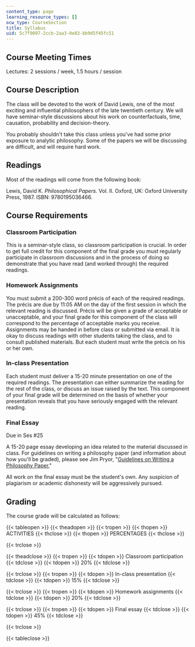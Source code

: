 ```yaml
---
content_type: page
learning_resource_types: []
ocw_type: CourseSection
title: Syllabus
uid: 5c7f9097-2ccb-2aa3-0e83-bb9d5f45fc51
---
```


Course Meeting Times
--------------------

Lectures: 2 sessions / week, 1.5 hours / session

Course Description
------------------

The class will be devoted to the work of David Lewis, one of the most exciting and influential philosophers of the late twentieth century. We will have seminar-style discussions about his work on counterfactuals, time, causation, probability and decision-theory.

You probably shouldn't take this class unless you've had some prior exposure to analytic philosophy. Some of the papers we will be discussing are difficult, and will require hard work.

Readings
--------

Most of the readings will come from the following book:

Lewis, David K. _Philosophical Papers_. Vol. II. Oxford, UK: Oxford University Press, 1987. ISBN: 9780195036466.

Course Requirements
-------------------

### Classroom Participation

This is a seminar-style class, so classroom participation is crucial. In order to get full credit for this component of the final grade you must regularly participate in classroom discussions and in the process of doing so demonstrate that you have read (and worked through) the required readings.

### Homework Assignments

You must submit a 200-300 word précis of each of the required readings. The précis are due by 11:05 AM on the day of the first session in which the relevant reading is discussed. Précis will be given a grade of acceptable or unacceptable, and your final grade for this component of the class will correspond to the percentage of acceptable marks you receive. Assignments may be handed in before class or submitted via email. It is okay to discuss readings with other students taking the class, and to consult published materials. But each student must write the précis on his or her own.

### In-class Presentation

Each student must deliver a 15-20 minute presentation on one of the required readings. The presentation can either summarize the reading for the rest of the class, or discuss an issue raised by the text. This component of your final grade will be determined on the basis of whether your presentation reveals that you have seriously engaged with the relevant reading.

### Final Essay

Due in Ses #25

A 15-20 page essay developing an idea related to the material discussed in class. For guidelines on writing a philosophy paper (and information about how you'll be graded), please see Jim Pryor, "[Guidelines on Writing a Philosophy Paper.](http://www.jimpryor.net/teaching/guidelines/writing.html)"

All work on the final essay must be the student's own. Any suspicion of plagiarism or academic dishonesty will be aggressively pursued.

Grading
-------

The course grade will be calculated as follows:

{{< tableopen >}}
{{< theadopen >}}
{{< tropen >}}
{{< thopen >}}
ACTIVITIES
{{< thclose >}}
{{< thopen >}}
PERCENTAGES
{{< thclose >}}

{{< trclose >}}

{{< theadclose >}}
{{< tropen >}}
{{< tdopen >}}
Classroom participation
{{< tdclose >}}
{{< tdopen >}}
20%
{{< tdclose >}}

{{< trclose >}}
{{< tropen >}}
{{< tdopen >}}
In-class presentation
{{< tdclose >}}
{{< tdopen >}}
15%
{{< tdclose >}}

{{< trclose >}}
{{< tropen >}}
{{< tdopen >}}
Homework assignments
{{< tdclose >}}
{{< tdopen >}}
20%
{{< tdclose >}}

{{< trclose >}}
{{< tropen >}}
{{< tdopen >}}
Final essay
{{< tdclose >}}
{{< tdopen >}}
45%
{{< tdclose >}}

{{< trclose >}}

{{< tableclose >}}